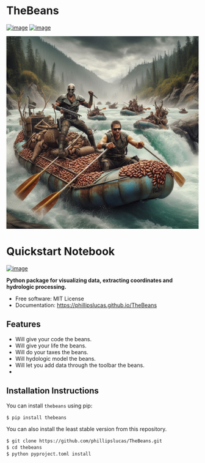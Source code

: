 # TheBeans
[![image](https://img.shields.io/pypi/v/TheBeans.svg)](https://pypi.python.org/pypi/TheBeans)
[![image](https://img.shields.io/conda/vn/conda-forge/TheBeans.svg)](https://anaconda.org/conda-forge/TheBeans)

![Logo](docs/images/TheBeans.jpg)

# Quickstart Notebook
[![image](https://colab.research.google.com/assets/colab-badge.svg)](https://colab.research.google.com/github/phillipslucas/TheBeans/blob/main/docs/examples/quickstart.ipynb)


**Python package for visualizing data, extracting coordinates and hydrologic processing.**


-   Free software: MIT License
-   Documentation: https://phillipslucas.github.io/TheBeans
    

## Features

-   Will give your code the beans.
-   Will give your life the beans.
-   Will do your taxes the beans.
-   Will hydologic model the beans.
-   Will let you add data through the toolbar the beans.
-   

## Installation Instructions

You can install `thebeans` using pip:
```bash
$ pip install thebeans
```

You can also install the least stable version from this repository.
```bash
$ git clone https://github.com/phillipslucas/TheBeans.git
$ cd thebeans
$ python pyproject.toml install
```
